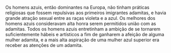 ﻿Os homens azuis, então dominantes na Europa, não tinham práticas religiosas que fossem repulsivas aos primeiros imigrantes adamitas, e havia grande atração sexual entre as raças violeta e a azul. Os melhores dos homens azuis consideravam alta honra serem permitidos união com as adamitas. Todos os homens azuis entretinham a ambição de se tornarem suficientemente hábeis e artísticos a fim de ganharem a afeição de alguma mulher adamita, e a mais alta aspiração de uma mulher azul superior era receber as atenções de um adamita.